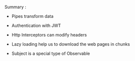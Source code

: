 Summary :

- Pipes transform data

- Authentication with JWT

- Http Interceptors can modify headers

- Lazy loading help us to download the 
web pages in chunks

- Subject is a special type of Observable
